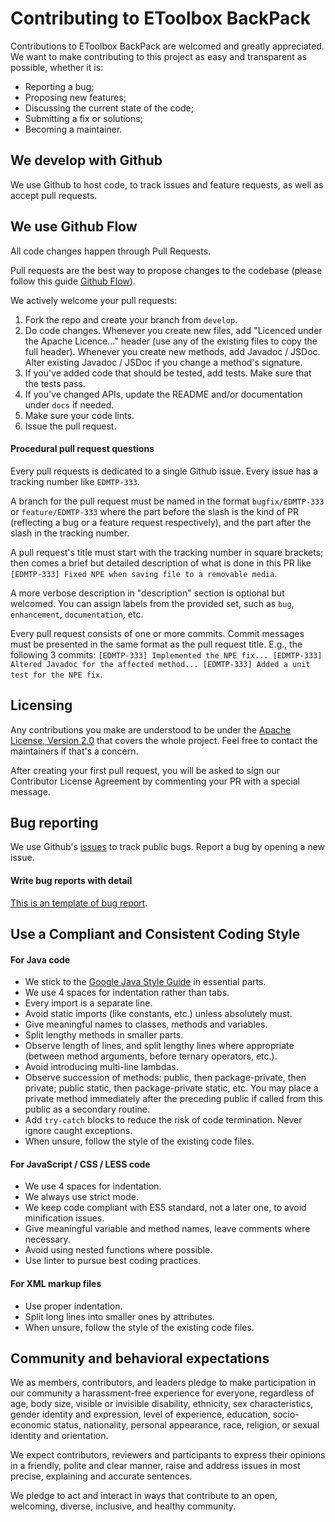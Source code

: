 # Contributing to EToolbox BackPack
Contributions to EToolbox BackPack are welcomed and greatly appreciated. We want to make contributing to this project as easy and transparent as possible, whether it is:
- Reporting a bug;
- Proposing new features;
- Discussing the current state of the code;
- Submitting a fix or solutions;
- Becoming a maintainer.

## We develop with Github
We use Github to host code, to track issues and feature requests, as well as accept pull requests.

## We use Github Flow
All code changes happen through Pull Requests.

Pull requests are the best way to propose changes to the codebase (please follow this guide [Github Flow](https://guides.github.com/introduction/flow/index.html)).

We actively welcome your pull requests:
1. Fork the repo and create your branch from `develop`.
2. Do code changes.
   Whenever you create new files, add "Licenced under the Apache Licence..." header (use any of the existing files to copy the full header). Whenever you create new methods, add Javadoc / JSDoc. Alter existing Javadoc / JSDoc if you change a method's signature.
3. If you've added code that should be tested, add tests. Make sure that the tests pass.
4. If you've changed APIs, update the README and/or documentation under `docs` if needed.
5. Make sure your code lints.
6. Issue the pull request.

#### Procedural pull request questions

Every pull requests is dedicated to a single Github issue. Every issue has a tracking number like `EDMTP-333`.

A branch for the pull request must be named in the format `bugfix/EDMTP-333` or `feature/EDMTP-333` where the part before the slash is the kind of PR (reflecting a bug or a feature request respectively), and the part after the slash in the tracking number.

A pull request's title must start with the tracking number in square brackets; then comes a brief but detailed description of what is done in this PR like `[EDMTP-333] Fixed NPE when saving file to a removable media`.

A more verbose description in "description" section is optional but welcomed. You can assign labels from the provided set, such as `bug`, `enhancement`, `documentation`, etc.

Every pull request consists of one or more commits. Commit messages must be presented in the same format as the pull request title. E.g., the following 3 commits: `[EDMTP-333] Implemented the NPE fix... [EDMTP-333] Altered Javadoc for the affected method... [EDMTP-333] Added a unit test for the NPE fix`.

## Licensing
Any contributions you make are understood to be under the  [Apache License, Version 2.0](http://www.apache.org/licenses/LICENSE-2.0) that covers the whole project. Feel free to contact the maintainers if that's a concern.

After creating your first pull request, you will be asked to sign our Contributor License Agreement by commenting your PR with a special message.

## Bug reporting
We use Github's [issues](https://github.com/exadel-inc/etoolbox-backpack/issues) to track public bugs.
Report a bug by opening a new issue.

#### Write bug reports with detail
[This is an template of bug report](https://github.com/exadel-inc/repository-template/blob/main/.github/ISSUE_TEMPLATE/bug_report.md).

## Use a Compliant and Consistent Coding Style

#### For Java code

* We stick to the [Google Java Style Guide](https://google.github.io/styleguide/javaguide.html) in essential parts.
* We use 4 spaces for indentation rather than tabs.
* Every import is a separate line.
* Avoid static imports (like constants, etc.) unless absolutely must.
* Give meaningful names to classes, methods and variables.
* Split lengthy methods in smaller parts.
* Observe length of lines, and split lengthy lines where appropriate (between method arguments, before ternary operators, etc.).
* Avoid introducing multi-line lambdas.
* Observe succession of methods: public, then package-private, then private; public static, then package-private static, etc. You may place a private method immediately after the preceding public if called from this public as a secondary routine.
* Add `try-catch` blocks to reduce the risk of code termination. Never ignore caught exceptions.
* When unsure, follow the style of the existing code files.

#### For JavaScript / CSS / LESS code

* We use 4 spaces for indentation.
* We always use strict mode.
* We keep code compliant with ES5 standard, not a later one, to avoid minification issues.
* Give meaningful variable and method names, leave comments where necessary.
* Avoid using nested functions where possible.
* Use linter to pursue best coding practices.

#### For XML markup files

* Use proper indentation.
* Split long lines into smaller ones by attributes.
* When unsure, follow the style of the existing code files.

## Community and behavioral expectations

We as members, contributors, and leaders pledge to make participation in our community a harassment-free experience for everyone, regardless of age, body size, visible or invisible disability, ethnicity, sex characteristics, gender identity and expression, level of experience, education, socio-economic status, nationality, personal appearance, race, religion, or sexual identity and orientation.

We expect contributors, reviewers and participants to express their opinions in a friendly, polite and clear manner, raise and address issues in most precise, explaining and accurate sentences.

We pledge to act and interact in ways that contribute to an open, welcoming, diverse, inclusive, and healthy community.
